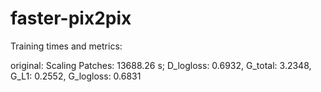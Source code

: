 # faster-pix2pix 

Training times and metrics:

original: 
Scaling Patches: 13688.26 s; D_logloss: 0.6932, G_total: 3.2348, G_L1: 0.2552, G_logloss: 0.6831